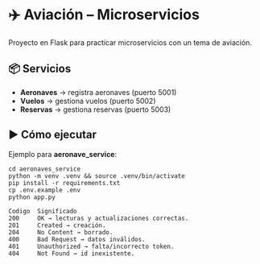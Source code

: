 # ✈️ Aviación – Microservicios

Proyecto en Flask para practicar microservicios con un tema de aviación.

## 📦 Servicios
- **Aeronaves** → registra aeronaves (puerto 5001)
- **Vuelos** → gestiona vuelos (puerto 5002)
- **Reservas** → gestiona reservas (puerto 5003)

## ▶️ Cómo ejecutar
Ejemplo para **aeronave_service**:
```
cd aeronaves_service
python -m venv .venv && source .venv/bin/activate
pip install -r requirements.txt
cp .env.example .env
python app.py

Codigo  Significado
200     OK → lecturas y actualizaciones correctas.
201     Created → creación.
204     No Content → borrado.
400     Bad Request → datos inválidos.
401     Unauthorized → falta/incorrecto token.
404     Not Found → id inexistente.
